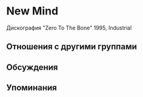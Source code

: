 # New Mind

Дискография
"Zero To The Bone" 1995, Industrial

## Отношения с другими группами


## Обсуждения


## Упоминания

